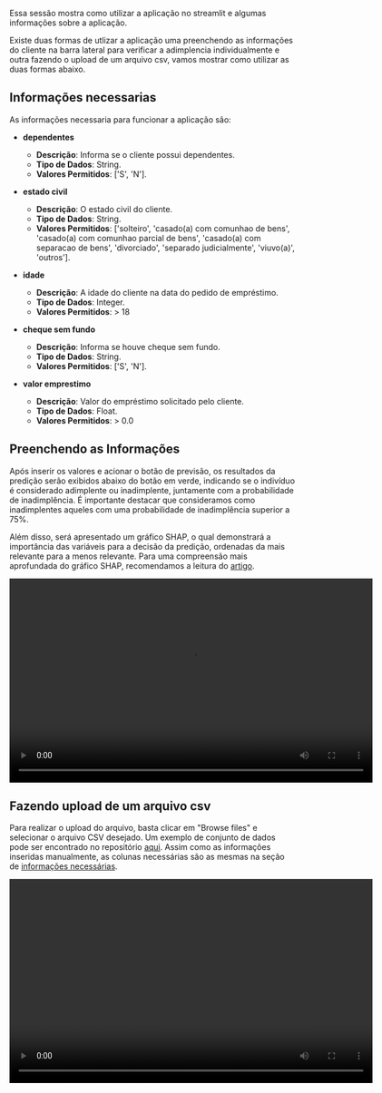 Essa sessão mostra como utilizar a aplicação no streamlit e algumas informações sobre a aplicação.

Existe duas formas de utlizar a aplicação uma preenchendo as informações do cliente na barra lateral 
para verificar a adimplencia individualmente e outra fazendo o upload de um arquivo csv, vamos mostrar como utilizar as duas formas abaixo.

## Informações necessarias

As informações necessaria para funcionar a aplicação são:

 - **dependentes**
      - **Descrição**: Informa se o cliente possui dependentes.
      - **Tipo de Dados**: String.
      - **Valores Permitidos**: ['S', 'N'].

 - **estado civil**
      - **Descrição**: O estado civil do cliente.
      - **Tipo de Dados**: String.
      - **Valores Permitidos**: ['solteiro', 'casado(a) com comunhao de bens', 'casado(a) com comunhao parcial de bens', 'casado(a) com separacao de bens', 'divorciado', 'separado judicialmente', 'viuvo(a)', 'outros'].

 - **idade**
      - **Descrição**: A idade do cliente na data do pedido de empréstimo.
      - **Tipo de Dados**: Integer.
      - **Valores Permitidos**: > 18

 - **cheque sem fundo**
      - **Descrição**: Informa se houve cheque sem fundo.
      - **Tipo de Dados**: String.
      - **Valores Permitidos**: ['S', 'N'].

 - **valor emprestimo**
      - **Descrição**: Valor do empréstimo solicitado pelo cliente.
      - **Tipo de Dados**: Float.
      - **Valores Permitidos**: > 0.0


## Preenchendo as Informações

Após inserir os valores e acionar o botão de previsão, os resultados da predição serão exibidos abaixo do botão em verde, indicando se o indivíduo é considerado adimplente ou inadimplente, juntamente com a probabilidade de inadimplência. É importante destacar que consideramos como inadimplentes aqueles com uma probabilidade de inadimplência superior a 75%.

Além disso, será apresentado um gráfico SHAP, o qual demonstrará a importância das variáveis para a decisão da predição, ordenadas da mais relevante para a menos relevante. Para uma compreensão mais aprofundada do gráfico SHAP, recomendamos a leitura do [artigo](https://www.linkedin.com/pulse/interpreta%2525C3%2525A7%2525C3%2525A3o-de-modelos-machine-learning-usando-shap-saturnino-ntjnf/?trackingId=4o9T47%2FZRfeYCPimVHj6JA%3D%3D).

<video src="https://github.com/douglasaturnino/ml-shap/assets/95532957/2e6250bd-4fd2-4cee-a087-c547b25e9885" width="640" height="360" controls></video>

## Fazendo upload de um arquivo csv

Para realizar o upload do arquivo, basta clicar em "Browse files" e selecionar o arquivo CSV desejado. Um exemplo de conjunto de dados pode ser encontrado no repositório [aqui](https://github.com/douglasaturnino/ml-shap/blob/main/data/test_data/test_data.csv).
Assim como as informações inseridas manualmente, as colunas necessárias são as mesmas na seção de [informações necessárias](#informacoes-necessarias).

<video src="https://github.com/douglasaturnino/ml-shap/assets/95532957/9c15c236-1508-480d-8122-aa6ad951bfc5" width="640" height="360" controls></video>
